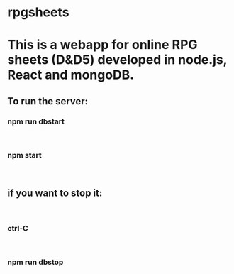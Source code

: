 # rpgsheets
<h1>This is a webapp for online RPG sheets (D&amp;D5) developed in node.js, React and mongoDB.</h1>
<h2>To run the server:<br /></h2>
<h3>npm run dbstart</h3> <br />
<h3>npm start</h3> <br />
<h2>if you want to stop it:</h2><br />
<h3>ctrl-C</h3><br />
<h3>npm run dbstop</h3><br />


